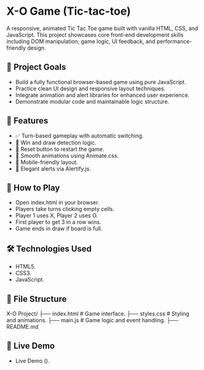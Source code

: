 # X-O Game (Tic-tac-toe)

A responsive, animated Tic Tac Toe game built with vanilla HTML, CSS, and JavaScript. This project showcases core front-end development skills including DOM manipulation, game logic, UI feedback, and performance-friendly design.

## 🎯 Project Goals

- Build a fully functional browser-based game using pure JavaScript.
- Practice clean UI design and responsive layout techniques.
- Integrate animation and alert libraries for enhanced user experience.
- Demonstrate modular code and maintainable logic structure.

## 🧩 Features

- ✅ Turn-based gameplay with automatic switching.
- 🧠 Win and draw detection logic.
- 🔁 Reset button to restart the game.
- 🎉 Smooth animations using Animate.css.
- 📱 Mobile-friendly layout.
- 🔔 Elegant alerts via Alertify.js.

## 🚀 How to Play

- Open index.html in your browser.
- Players take turns clicking empty cells.
- Player 1 uses X, Player 2 uses O.
- First player to get 3 in a row wins.
- Game ends in draw if board is full.

## 🛠️ Technologies Used

- HTML5.
- CSS3.
- JavaScript.

## 📁 File Structure

X-O Project/
├── index.html       # Game interface.
├── styles.css       # Styling and animations.
├── main.js          # Game logic and event handling.
├── README.md   

## 🔗 Live Demo

- Live Demo ().
